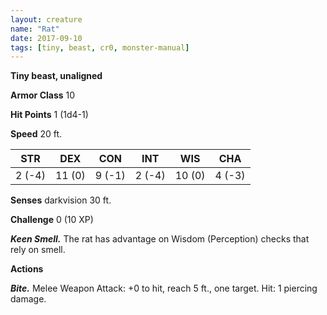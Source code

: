 ```yaml
---
layout: creature
name: "Rat"
date: 2017-09-10
tags: [tiny, beast, cr0, monster-manual]
---
```


**Tiny beast, unaligned**

**Armor Class** 10

**Hit Points** 1 (1d4-1)

**Speed** 20 ft.

|   STR   |   DEX   |   CON   |   INT   |   WIS   |   CHA   |
|:-----:|:-----:|:-----:|:-----:|:-----:|:-----:|
| 2 (-4) | 11 (0) | 9 (-1) | 2 (-4) | 10 (0) | 4 (-3) |

**Senses** darkvision 30 ft.

**Challenge** 0 (10 XP)

***Keen Smell.*** The rat has advantage on Wisdom (Perception) checks that rely on smell.

**Actions**

***Bite.*** Melee Weapon Attack: +0 to hit, reach 5 ft., one target. Hit: 1 piercing damage.

